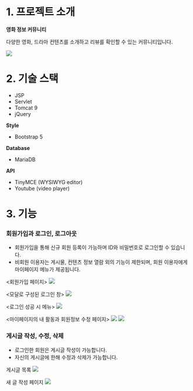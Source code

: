 # 1. 프로젝트 소개

**영화 정보 커뮤니티**

다양한 영화, 드라마 컨텐츠를 소개하고 리뷰를 확인할 수 있는 커뮤니티입니다.

<img src="https://github.com/ddgmmn1002/movie/assets/33245033/b655170e-fb59-42d2-9ec7-42b1118bedc3">
</img>

# 2. 기술 스택

- JSP
- Servlet
- Tomcat 9
- jQuery

**Style**
- Bootstrap 5

**Database**
- MariaDB

**API**
- TinyMCE (WYSIWYG editor)
- Youtube (video player)

# 3. 기능

### 회원가입과 로그인, 로그아웃
- 회원가입을 통해 신규 회원 등록이 가능하며 ID와 비밀번호로 로그인할 수 있습니다.
- 비회원 이용자는 게시물, 컨텐츠 정보 열람 외의 기능이 제한되며, 회원 이용자에게 마이페이지 메뉴가 제공됩니다.

<회원가입 페이지>
<img src="https://github.com/ddgmmn1002/movie/assets/33245033/c2cfb31a-e2b8-4ac1-aed3-76fe63715bc1" />

<모달로 구성된 로그인 창>
<img src="https://github.com/ddgmmn1002/movie/assets/33245033/838d1a93-5fc0-4a10-aaf2-ef32fda48f42" />

<로그인 성공 시 메뉴>
<img src="https://github.com/ddgmmn1002/movie/assets/33245033/5c84e5c6-f995-4e61-a9ae-f5d5feba2d4e" />

<마이페이지의 내 활동과 회원정보 수정 페이지>
<img src="https://github.com/ddgmmn1002/movie/assets/33245033/5a5f3632-3f6e-4479-9a18-3bc5f0a2899c" />
<img src="https://github.com/ddgmmn1002/movie/assets/33245033/a1fabc6c-1d33-4397-926f-089bd3bb89df" />

### 게시글 작성, 수정, 삭제
- 로그인한 회원은 게시글 작성이 가능합니다.
- 자신의 게시글에 한해 수정과 삭제가 가능합니다.

게시글 목록
<img src="https://github.com/ddgmmn1002/movie/assets/33245033/b6f66ca8-6e92-411b-b117-a73ee732b8b9" />

새 글 작성 페이지
<img height="" width="" src="https://github.com/ddgmmn1002/movie/assets/33245033/c60daee9-2065-4c2b-97bf-d0004b75c5b9" />

<img height="" width="" src="" />
<img height="" width="" src="" />
<img height="" width="" src="" />











